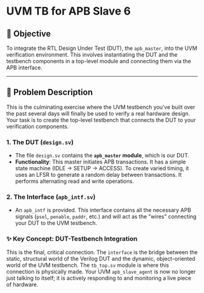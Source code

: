 # UVM TB for APB Slave 6

## 🎯 Objective

To integrate the RTL Design Under Test (DUT), the `apb_master`, into the UVM verification environment. This involves instantiating the DUT and the testbench components in a top-level module and connecting them via the APB interface.

---

## 📝 Problem Description

This is the culminating exercise where the UVM testbench you've built over the past several days will finally be used to verify a real hardware design. Your task is to create the top-level testbench that connects the DUT to your verification components.

### 1. The DUT (`design.sv`)

-   The file `design.sv` contains the **`apb_master` module**, which is our DUT.
-   **Functionality**: This master initiates APB transactions. It has a simple state machine (IDLE -> SETUP -> ACCESS). To create varied timing, it uses an LFSR to generate a random delay between transactions. It performs alternating read and write operations.

### 2. The Interface (`apb_intf.sv`)

-   An `apb_intf` is provided. This interface contains all the necessary APB signals (`psel`, `penable`, `paddr`, etc.) and will act as the "wires" connecting your DUT to the UVM testbench.

### ✨ Key Concept: DUT-Testbench Integration

This is the final, critical connection. The `interface` is the bridge between the static, structural world of the Verilog DUT and the dynamic, object-oriented world of the UVM testbench. The `tb_top.sv` module is where this connection is physically made. Your UVM `apb_slave_agent` is now no longer just talking to itself; it is actively responding to and monitoring a live piece of hardware.
